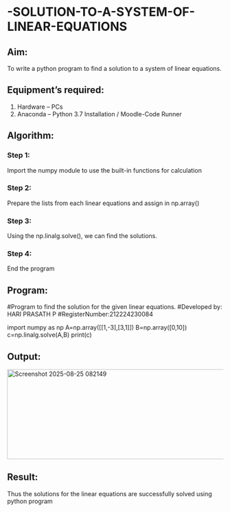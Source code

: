 # -SOLUTION-TO-A-SYSTEM-OF-LINEAR-EQUATIONS
## Aim:
To write a python program to find a solution to a system of linear equations.
## Equipment’s required:
1. 	Hardware – PCs
2. 	Anaconda – Python 3.7 Installation / Moodle-Code Runner
## Algorithm:
### Step 1: 
Import the numpy module to use the built-in functions for calculation
### Step 2: 
Prepare the lists from each linear equations and assign in np.array()
### Step 3: 
Using the np.linalg.solve(), we can find the solutions.
### Step 4: 
End the program
## Program:
#Program to find the solution for the given linear equations.
#Developed by: HARI PRASATH P
#RegisterNumber:212224230084

import numpy as np
A=np.array([[1,-3],[3,1]])
B=np.array([0,10])
c=np.linalg.solve(A,B)
print(c)
## Output:
<img width="1041" height="209" alt="Screenshot 2025-08-25 082149" src="https://github.com/user-attachments/assets/af813cd2-7fc6-4634-9fb6-ba2cf1518796" />

## Result: 
Thus the solutions for the linear equations are successfully solved using python program

